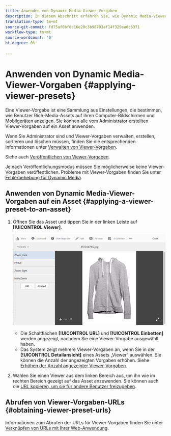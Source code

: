 ```yaml
---
title: Anwenden von Dynamic Media-Viewer-Vorgaben
description: In diesem Abschnitt erfahren Sie, wie Dynamic Media-Viewer-Vorgaben angewendet werden..
translation-type: tm+mt
source-git-commit: fd75af0bf0c16e20c3b98703af14f329ea6c6371
workflow-type: tm+mt
source-wordcount: '0'
ht-degree: 0%

---
```



# Anwenden von Dynamic Media-Viewer-Vorgaben {#applying-viewer-presets}

Eine Viewer-Vorgabe ist eine Sammlung aus Einstellungen, die bestimmen, wie Benutzer Rich-Media-Assets auf ihren Computer-Bildschirmen und Mobilgeräten anzeigen. Sie können alle vom Administrator erstellten Viewer-Vorgaben auf ein Asset anwenden.

Wenn Sie Administrator sind und Viewer-Vorgaben verwalten, erstellen, sortieren und löschen müssen, finden Sie die entsprechenden Informationen unter [Verwalten von Viewer-Vorgaben](managing-viewer-presets.md).

Siehe auch [Veröffentlichen von Viewer-Vorgaben](managing-viewer-presets.md#publishing-viewer-presets).

Je nach Veröffentlichungsmodus müssen Sie möglicherweise keine Viewer-Vorgaben veröffentlichen.
Probleme mit Viewer-Vorgaben finden Sie unter [Fehlerbehebung für Dynamic Media](troubleshoot-dm.md#viewers).

## Anwenden von Dynamic Media-Viewer-Vorgaben auf ein Asset {#applying-a-viewer-preset-to-an-asset}

1. Öffnen Sie das Asset und tippen Sie in der linken Leiste auf **[!UICONTROL Viewer]**.

   ![chlimage_1-104](assets/chlimage_1-104.png)

   * Die Schaltflächen **[!UICONTROL URL]** und **[!UICONTROL Einbetten]** werden angezeigt, nachdem Sie eine Viewer-Vorgabe ausgewählt haben.
   * Das System zeigt mehrere Viewer-Vorgaben an, wenn Sie in der **[!UICONTROL Detailansicht]** eines Assets „Viewer“ auswählen. Sie können die Anzahl der angezeigten Vorgaben erhöhen. Siehe [Erhöhen der Anzahl angezeigter Viewer-Vorgaben](managing-viewer-presets.md).

1. Wählen Sie einen Viewer aus dem linken Bereich aus, um ihn wie im rechten Bereich gezeigt auf das Asset anzuwenden. Sie können auch die [URL kopieren, um sie für andere Benutzer freizugeben](linking-urls-to-yourwebapplication.md).

## Abrufen von Viewer-Vorgaben-URLs {#obtaining-viewer-preset-urls}

Informationen zum Abrufen der URLs für Viewer-Vorgaben finden Sie unter [Verknüpfen von URLs mit Ihrer Web-Anwendung](linking-urls-to-yourwebapplication.md).

